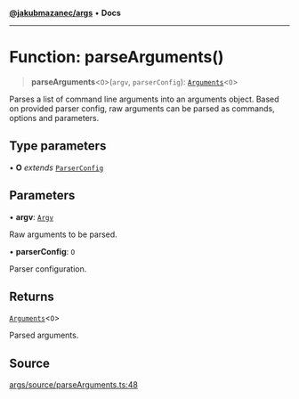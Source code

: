 [**@jakubmazanec/args**](../README.md) • **Docs**

---

# Function: parseArguments()

> **parseArguments**\<`O`\>(`argv`, `parserConfig`):
> [`Arguments`](../type-aliases/Arguments.md)\<`O`\>

Parses a list of command line arguments into an arguments object. Based on provided parser config,
raw arguments can be parsed as commands, options and parameters.

## Type parameters

• **O** _extends_ [`ParserConfig`](../type-aliases/ParserConfig.md)

## Parameters

• **argv**: [`Argv`](../type-aliases/Argv.md)

Raw arguments to be parsed.

• **parserConfig**: `O`

Parser configuration.

## Returns

[`Arguments`](../type-aliases/Arguments.md)\<`O`\>

Parsed arguments.

## Source

[args/source/parseArguments.ts:48](https://github.com/jakubmazanec/js-tools/blob/51bfc5b913a7a7ef21d8d702a0d87d72983e112a/packages/args/source/parseArguments.ts#L48)
